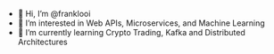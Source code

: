 - 👋 Hi, I’m @franklooi
- 👀 I’m interested in Web APIs, Microservices, and Machine Learning
- 🌱 I’m currently learning Crypto Trading, Kafka and Distributed Architectures

<!---
franklooi/franklooi is a ✨ special ✨ repository because its `README.md` (this file) appears on your GitHub profile.
You can click the Preview link to take a look at your changes.
--->
